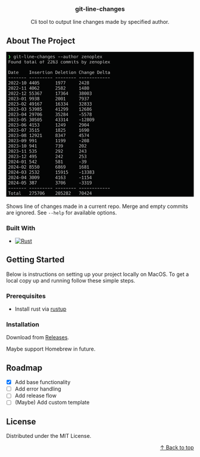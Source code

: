 <a name="top"></a>

<div align="center">
  <h3 align="center">git-line-changes</h3>

  <p align="center">
    Cli tool to output line changes made by specified author.
  </p>
</div>

## About The Project

![Project Screen Shot][project-screenshot]

Shows line of changes made in a current repo.
Merge and empty commits are ignored. See `--help` for available options.

### Built With

- [![Rust][Rust-shield]][Rust]

## Getting Started

Below is instructions on setting up your project locally on MacOS.
To get a local copy up and running follow these simple steps.

### Prerequisites

- Install rust via [rustup](https://www.rust-lang.org/tools/install)

### Installation

Download from [Releases](https://github.com/zenoplex/git-line-changes/releases).

Maybe support Homebrew in future.

## Roadmap

- [x] Add base functionality
- [ ] Add error handling
- [ ] Add release flow
- [ ] (Maybe) Add custom template

## License

Distributed under the MIT License.

<p align="right"><a href="#top">↑ Back to top</a></p>

[project-screenshot]: ./screenshot.png
[Rust]: https://www.rust-lang.org
[Rust-shield]: https://img.shields.io/badge/Rust-v1.78.0-%23F46623?logo=rust&logoColor=black
[Rust-install]: https://www.rust-lang.org/tools/install
